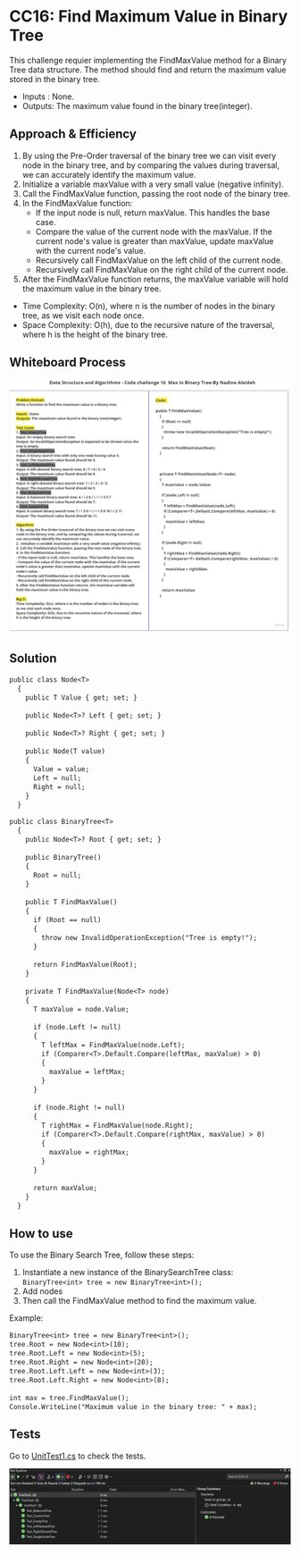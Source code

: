 # CC16:  Find Maximum Value in Binary Tree

This challenge requier implementing the FindMaxValue method for a Binary Tree data structure. The method should find and return the maximum value stored in the binary tree.

- Inputs : None.
- Outputs: The maximum value found in the binary tree(integer).

## Approach & Efficiency

1. By using the Pre-Order traversal of the binary tree we can visit every node in the binary tree, and by comparing the values during traversal, we can accurately identify the maximum value.
2.  Initialize a variable maxValue with a very small value (negative infinity).
3. Call the FindMaxValue function, passing the root node of the binary tree.
4. In the FindMaxValue function:
   - If the input node is null, return maxValue. This handles the base case.
   - Compare the value of the current node with the maxValue. If the current node's value is greater than maxValue, update maxValue with the 
     current node's value.
   - Recursively call FindMaxValue on the left child of the current node.
   - Recursively call FindMaxValue on the right child of the current node.
5. After the FindMaxValue function returns, the maxValue variable will hold the maximum value in the binary tree.

- Time Complexity: O(n), where n is the number of nodes in the binary tree, as we visit each node once.
- Space Complexity: O(h), due to the recursive nature of the traversal, where h is the height of the binary tree.



## Whiteboard Process
![Whiteboard](./assets/CC16WB.jpg)

## Solution

```
public class Node<T>
  {
    public T Value { get; set; }

    public Node<T>? Left { get; set; }

    public Node<T>? Right { get; set; }

    public Node(T value)
    {
      Value = value;
      Left = null;
      Right = null;
    }
  }

```

```
public class BinaryTree<T>
  {
    public Node<T>? Root { get; set; }

    public BinaryTree()
    {
      Root = null;
    }

    public T FindMaxValue()
    {
      if (Root == null)
      {
        throw new InvalidOperationException("Tree is empty!");
      }

      return FindMaxValue(Root);
    }

    private T FindMaxValue(Node<T> node)
    {
      T maxValue = node.Value;

      if (node.Left != null)
      {
        T leftMax = FindMaxValue(node.Left);
        if (Comparer<T>.Default.Compare(leftMax, maxValue) > 0)
        {
          maxValue = leftMax;
        }
      }

      if (node.Right != null)
      {
        T rightMax = FindMaxValue(node.Right);
        if (Comparer<T>.Default.Compare(rightMax, maxValue) > 0)
        {
          maxValue = rightMax;
        }
      }

      return maxValue;
    }
  }

```

## How to use
To use the Binary Search Tree, follow these steps:

1. Instantiate a new instance of the BinarySearchTree class: `BinaryTree<int> tree = new BinaryTree<int>();`
2. Add nodes
3. Then call the FindMaxValue method to find the maximum value.

Example:

```
BinaryTree<int> tree = new BinaryTree<int>();
tree.Root = new Node<int>(10);
tree.Root.Left = new Node<int>(5);
tree.Root.Right = new Node<int>(20);
tree.Root.Left.Left = new Node<int>(3);
tree.Root.Left.Right = new Node<int>(8);

int max = tree.FindMaxValue();
Console.WriteLine("Maximum value in the binary tree: " + max);
```

## Tests

Go to [UnitTest1.cs](../TreeTests/UnitTest1.cs) to check the tests.

![tests](./assets/CC16tests.PNG)
